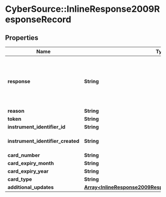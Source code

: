 # CyberSource::InlineResponse2009ResponseRecord

## Properties
Name | Type | Description | Notes
------------ | ------------- | ------------- | -------------
**response** | **String** | Valid Values:   * NAN   * NED   * ACL   * CCH   * CUR   * NUP   * UNA   * ERR   * DEC  | [optional] 
**reason** | **String** |  | [optional] 
**token** | **String** |  | [optional] 
**instrument_identifier_id** | **String** |  | [optional] 
**instrument_identifier_created** | **String** | Valid Values:   * true   * false  | [optional] 
**card_number** | **String** |  | [optional] 
**card_expiry_month** | **String** |  | [optional] 
**card_expiry_year** | **String** |  | [optional] 
**card_type** | **String** |  | [optional] 
**additional_updates** | [**Array&lt;InlineResponse2009ResponseRecordAdditionalUpdates&gt;**](InlineResponse2009ResponseRecordAdditionalUpdates.md) |  | [optional] 


